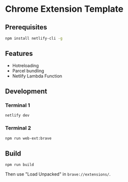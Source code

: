 # Chrome Extension Template

## Prerequisites

```sh
npm install netlify-cli -g
```

## Features

- Hotreloading
- Parcel bundling
- Netlify Lambda Function

## Development

### Terminal 1

```sh
netlify dev
```

### Terminal 2

```sh
npm run web-ext:brave
```

## Build

```sh
npm run build
```

Then use "Load Unpacked" in `brave://extensions/`.
